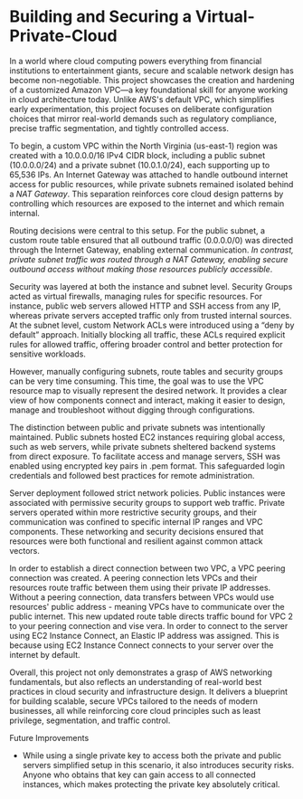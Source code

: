 # Building and Securing a Virtual-Private-Cloud
In a world where cloud computing powers everything from financial institutions to entertainment giants, secure and scalable network design has become non-negotiable. This project showcases the creation and hardening of a customized Amazon VPC—a key foundational skill for anyone working in cloud architecture today. Unlike AWS's default VPC, which simplifies early experimentation, this project focuses on deliberate configuration choices that mirror real-world demands such as regulatory compliance, precise traffic segmentation, and tightly controlled access.

To begin, a custom VPC within the North Virginia (us-east-1) region was created with a 10.0.0.0/16 IPv4 CIDR block, including a public subnet (10.0.0.0/24) and a private subnet (10.0.1.0/24), each supporting up to 65,536 IPs. An Internet Gateway was attached to handle outbound internet access for public resources, while private subnets remained isolated behind a _NAT Gateway_. This separation reinforces core cloud design patterns by controlling which resources are exposed to the internet and which remain internal.

Routing decisions were central to this setup. For the public subnet, a custom route table ensured that all outbound traffic (0.0.0.0/0) was directed through the Internet Gateway, enabling external communication. _In contrast, private subnet traffic was routed through a NAT Gateway, enabling secure outbound access without making those resources publicly accessible_.

Security was layered at both the instance and subnet level. Security Groups acted as virtual firewalls, managing rules for specific resources. For instance, public web servers allowed HTTP and SSH access from any IP, whereas private servers accepted traffic only from trusted internal sources. At the subnet level, custom Network ACLs were introduced using a “deny by default” approach. Initially blocking all traffic, these ACLs required explicit rules for allowed traffic, offering broader control and better protection for sensitive workloads.

However, manually configuring subnets, route tables and security groups can be very time consuming. This time, the goal was to use the VPC resource map to visually represent the desired network. It provides a clear view of how components connect and interact, making it easier to design, manage and troubleshoot without digging through configurations.

The distinction between public and private subnets was intentionally maintained. Public subnets hosted EC2 instances requiring global access, such as web servers, while private subnets sheltered backend systems from direct exposure. To facilitate access and manage servers, SSH was enabled using encrypted key pairs in .pem format. This safeguarded login credentials and followed best practices for remote administration. 

Server deployment followed strict network policies. Public instances were associated with permissive security groups to support web traffic. Private servers operated within more restrictive security groups, and their communication was confined to specific internal IP ranges and VPC components. These networking and security decisions ensured that resources were both functional and resilient against common attack vectors.

In order to establish a direct connection between two VPC, a VPC peering connection was created. A peering connection lets VPCs and their resources route traffic between them using their private IP addresses. Without a peering connection, data transfers between VPCs would use resources' public address - meaning VPCs have to communicate over the public internet. This new updated route table directs traffic bound for VPC 2 to your peering connection and vise vera. In order to connect to the server using EC2 Instance Connect, an Elastic IP address was assigned. This is because using EC2 Instance Connect connects to your server over the internet by default. 


Overall, this project not only demonstrates a grasp of AWS networking fundamentals, but also reflects an understanding of real-world best practices in cloud security and infrastructure design. It delivers a blueprint for building scalable, secure VPCs tailored to the needs of modern businesses, all while reinforcing core cloud principles such as least privilege, segmentation, and traffic control.

Future Improvements
- While using a single private key to access both the private and public servers simplified setup in this scenario, it also introduces security risks. Anyone who obtains that key can gain access to all connected instances, which makes protecting the private key absolutely critical.
